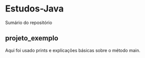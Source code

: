 # Estudos-Java

Sumário do repositório

## projeto_exemplo

Aqui foi usado prints e explicações básicas sobre o método main. 